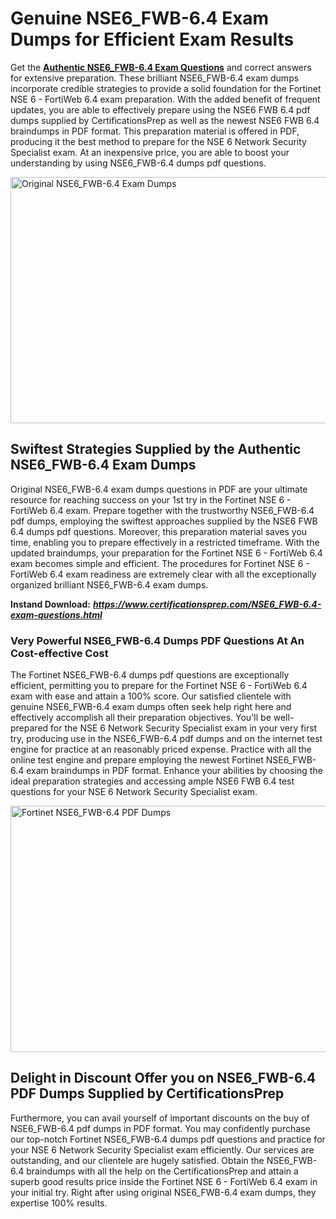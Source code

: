<h1><strong>Genuine NSE6_FWB-6.4 Exam Dumps for Efficient Exam Results</strong></h1>
<p>Get the <a href="https://www.certificationsprep.com/NSE6_FWB-6.4-exam-questions.html"><strong>Authentic NSE6_FWB-6.4 Exam Questions</strong></a> and correct answers for extensive preparation. These brilliant NSE6_FWB-6.4 exam dumps incorporate credible strategies to provide a solid foundation for the Fortinet NSE 6 - FortiWeb 6.4 exam preparation. With the added benefit of frequent updates, you are able to effectively prepare using the NSE6 FWB 6.4 pdf dumps supplied by CertificationsPrep as well as the newest NSE6 FWB 6.4 braindumps in PDF format. This preparation material is offered in PDF, producing it the best method to prepare for the NSE 6 Network Security Specialist exam. At an inexpensive price, you are able to boost your understanding by using NSE6_FWB-6.4 dumps pdf questions.</p>
<p><img src="https://i.imgur.com/XTkKqDV.png" alt="Original NSE6_FWB-6.4 Exam Dumps" width="700" height="394" /></p>
<h2><strong>Swiftest Strategies Supplied by the Authentic NSE6_FWB-6.4 Exam Dumps</strong></h2>
<p>Original NSE6_FWB-6.4 exam dumps questions in PDF are your ultimate resource for reaching success on your 1st try in the Fortinet NSE 6 - FortiWeb 6.4 exam. Prepare together with the trustworthy NSE6_FWB-6.4 pdf dumps, employing the swiftest approaches supplied by the NSE6 FWB 6.4 dumps pdf questions. Moreover, this preparation material saves you time, enabling you to prepare effectively in a restricted timeframe. With the updated braindumps, your preparation for the Fortinet NSE 6 - FortiWeb 6.4 exam becomes simple and efficient. The procedures for Fortinet NSE 6 - FortiWeb 6.4 exam readiness are extremely clear with all the exceptionally organized brilliant NSE6_FWB-6.4 exam dumps.</p>
<p><strong>Instand Download:</strong>&nbsp;<strong><a href="https://www.certificationsprep.com/NSE6_FWB-6.4-exam-questions.html"><em>https://www.certificationsprep.com/NSE6_FWB-6.4-exam-questions.html</em></a></strong></p>
<h3><strong>Very Powerful NSE6_FWB-6.4 Dumps PDF Questions At An Cost-effective Cost</strong></h3>
<p>The Fortinet NSE6_FWB-6.4 dumps pdf questions are exceptionally efficient, permitting you to prepare for the Fortinet NSE 6 - FortiWeb 6.4 exam with ease and attain a 100% score. Our satisfied clientele with genuine NSE6_FWB-6.4 exam dumps often seek help right here and effectively accomplish all their preparation objectives. You'll be well-prepared for the NSE 6 Network Security Specialist exam in your very first try, producing use in the NSE6_FWB-6.4 pdf dumps and on the internet test engine for practice at an reasonably priced expense. Practice with all the online test engine and prepare employing the newest Fortinet NSE6_FWB-6.4 exam braindumps in PDF format. Enhance your abilities by choosing the ideal preparation strategies and accessing ample NSE6 FWB 6.4 test questions for your NSE 6 Network Security Specialist exam.</p>
<p><a href="https://www.certificationsprep.com/NSE6_FWB-6.4-exam-questions.html"><img src="https://i.imgur.com/DQYUJ45.png" alt="Fortinet NSE6_FWB-6.4 PDF Dumps" width="700" height="394" /></a></p>
<h2><strong>Delight in Discount Offer you on NSE6_FWB-6.4 PDF Dumps Supplied by CertificationsPrep</strong></h2>
<p>Furthermore, you can avail yourself of important discounts on the buy of NSE6_FWB-6.4 pdf dumps in PDF format. You may confidently purchase our top-notch Fortinet NSE6_FWB-6.4 dumps pdf questions and practice for your NSE 6 Network Security Specialist exam efficiently. Our services are outstanding, and our clientele are hugely satisfied. Obtain the NSE6_FWB-6.4 braindumps with all the help on the CertificationsPrep and attain a superb good results price inside the Fortinet NSE 6 - FortiWeb 6.4 exam in your initial try. Right after using original NSE6_FWB-6.4 exam dumps, they expertise 100% results.</p>

